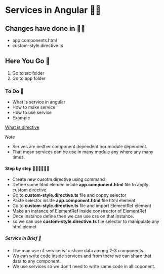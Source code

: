 #  Services in Angular 👋🏻
## Changes have done  in ✍🏿
* app.components.html
* custom-style.directive.ts

## Here You Go 🏃
  1. Go to src folder 
  2. Go to app folder
  
### To Do 📝
* What is service in angular
* How to make service
* How to use service
* Example       

[What is directive](https://angular.io/guide/architecture-services)

_Note_ 
* Serives are neither component dependent nor module dependent.
* That mean services can be use in many module any where any many times.

#### Step by step 🚶🏻‍♂️🚶🏻‍♂️
* Create new cusotm directive using command
* Define some html elemen inside **app.component.html** file to apply custom directive
* Go to **custom-style.directive.ts** file and coppy selector 
* Paste selector inside **app.component.html** file html element
* Go to **custom-style.directive.ts** file and import ElementRef element
* Make an instance of ElementRef inside constructor of ElementRef
* Once instance define then we can use css on that instance.
* so we can use **custom-style.directive.ts** file selector to manipulate any html elemet

##### Service In Brief 💼
* The man use of service is to share data among 2-3 components.
* We can write code inside services and from there we can share that data to any component.
* We use services so we don't need to write same code in all coponent.
